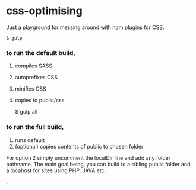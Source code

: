 # css-optimising
Just a playground for messing around with npm plugins for CSS.


    $ gulp


### to run the default build,

 1. compiles SASS
 2. autoprefixes CSS
 3. minifies CSS
 4. copies to public/css


    $ gulp all


### to run the full build,

 1. runs default
 2. (optional) copies contents of public to chosen folder

For option 2 simply uncomment the localDir line and add any folder pathname.  The main goal being, you can build to a sibling public folder and a locahost for sites using PHP, JAVA etc.


.